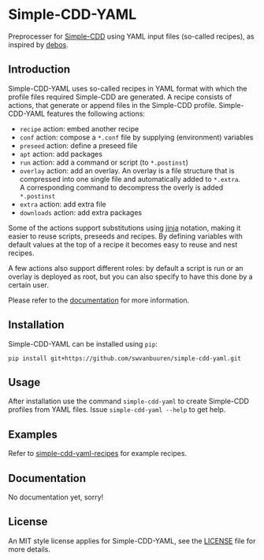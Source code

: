 # Simple-CDD-YAML

Preprocesser for [Simple-CDD](https://salsa.debian.org/debian/simple-cdd) using
YAML input files (so-called recipes), as inspired by
[debos](https://github.com/go-debos/debos).

## Introduction

Simple-CDD-YAML uses so-called recipes in YAML format with which the profile
files required Simple-CDD are generated. A recipe consists of actions, that
generate or append files in the Simple-CDD profile. Simple-CDD-YAML features the
following actions:

- `recipe` action: embed another recipe
- `conf` action: compose a `*.conf` file by supplying (environment) variables
- `preseed` action: define a preseed file
- `apt` action: add packages
- `run` action: add a command or script (to `*.postinst`)
- `overlay` action: add an overlay. An overlay is a file structure that is
  compressed into one single file and automatically added to `*.extra`.  
  A corresponding command to decompress the overly is added `*.postinst`
- `extra` action: add extra file
- `downloads` action: add extra packages

Some of the actions support substitutions using
[jinja](https://palletsprojects.com/p/jinja/) notation, making it easier to
reuse scripts, preseeds and recipes. By defining variables with default values
at the top of a recipe it becomes easy to reuse and nest recipes.

A few actions also support different roles: by default a script is run or an
overlay is deployed as root, but you can also specify to have this done by a
certain user.

Please refer to the [documentation](#documentation) for more information.

## Installation

Simple-CDD-YAML can be installed using `pip`:
```
pip install git+https://github.com/swvanbuuren/simple-cdd-yaml.git
```

## Usage

After installation use the command `simple-cdd-yaml` to create Simple-CDD
profiles from YAML files. Issue `simple-cdd-yaml --help` to get help.

## Examples

Refer to
[simple-cdd-yaml-recipes](https://github.com/swvanbuuren/simple-cdd-yaml-recipes)
for example recipes.

## Documentation

No documentation yet, sorry!

## License

An MIT style license applies for Simple-CDD-YAML, see the [LICENSE](LICENSE)
file for more details.
